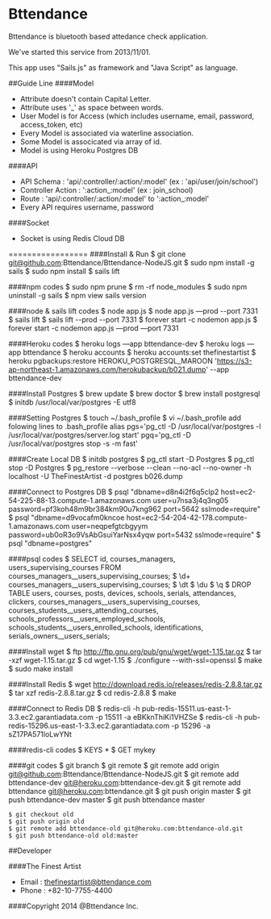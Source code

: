 Bttendance
=================
Bttendance is bluetooth based attedance check application. 

We've started this service from 2013/11/01. 

This app uses "Sails.js" as framework and "Java Script" as language.

##Guide Line
####Model
- Attribute doesn't contain Capital Letter.
- Attribute uses '_' as space between words.
- User Model is for Access (which includes username, email, password, access_token, etc)
- Every Model is associated via waterline association.
- Some Model is associcated via array of id.
- Model is using Heroku Postgres DB

####API
- API Schema : 'api/:controller/:action/:model' (ex : 'api/user/join/school')
- Controller Action : ':action_:model' (ex : join_school)
- Route : 'api/:controller/:action/:model' to ':action_:model'
- Every API requires username, password

####Socket
- Socket is using Redis Cloud DB

=================
####Install & Run
    $ git clone git@github.com:Bttendance/Bttendance-NodeJS.git
    $ sudo npm install -g sails
    $ sudo npm install
    $ sails lift

####npm codes
    $ sudo npm prune
    $ rm -rf node_modules
    $ sudo npm uninstall -g sails
    $ npm view sails version

####node & sails lift codes
    $ node app.js
    $ node app.js —prod --port 7331
    $ sails lift
    $ sails lift --prod --port 7331
    $ forever start -c nodemon app.js
    $ forever start -c nodemon app.js —prod —port 7331

####Heroku codes
    $ heroku logs —app bttendance-dev
    $ heroku logs —app bttendance
    $ heroku accounts
    $ heroku accounts:set thefinestartist
    $ heroku pgbackups:restore HEROKU_POSTGRESQL_MAROON 'https://s3-ap-northeast-1.amazonaws.com/herokubackup/b021.dump' --app bttendance-dev
    
####Install Postgres
    $ brew update
    $ brew doctor
    $ brew install postgresql
    $ initdb /usr/local/var/postgres -E utf8
    
####Setting Postgres
    $ touch ~/.bash_profile
    $ vi ~/.bash_profile
    add folowing lines to .bash_profile
    alias pgs='pg_ctl -D /usr/local/var/postgres -l /usr/local/var/postgres/server.log start'
    pgq='pg_ctl -D /usr/local/var/postgres stop -s -m fast'

####Create Local DB
    $ initdb postgres
    $ pg_ctl start -D Postgres
    $ pg_ctl stop -D Postgres
    $ pg_restore --verbose --clean --no-acl --no-owner -h localhost -U TheFinestArtist -d postgres b026.dump
    
####Connect to Postgres DB
    $ psql "dbname=d8n4i2f6q5clp2 host=ec2-54-225-88-13.compute-1.amazonaws.com user=u7nsa3j4q3ng05 password=pf3koh48m9br384km90u7kng962 port=5642 sslmode=require"
    $ psql "dbname=d9vocafm0kncoe host=ec2-54-204-42-178.compute-1.amazonaws.com user=neqpefgtcbgyym password=ub0oR3o9VsAbGsuiYarNsx4yqw port=5432 sslmode=require"
    $ psql "dbname=postgres"

####psql codes
    $ SELECT id, courses_managers, users_supervising_courses FROM courses_managers__users_supervising_courses;
    $ \d+ courses_managers__users_supervising_courses;
    $ \dt
    $ \du
    $ \q
    $ DROP TABLE users, courses, posts, devices, schools, serials, attendances, clickers, courses_managers__users_supervising_courses, courses_students__users_attending_courses, schools_professors__users_employed_schools, schools_students__users_enrolled_schools, identifications, serials_owners__users_serials;

####Install wget
    $ ftp http://ftp.gnu.org/pub/gnu/wget/wget-1.15.tar.gz
    $ tar -xzf wget-1.15.tar.gz
    $ cd wget-1.15
    $ ./configure --with-ssl=openssl
    $ make
    $ sudo make install

####Install Redis
    $ wget http://download.redis.io/releases/redis-2.8.8.tar.gz
    $ tar xzf redis-2.8.8.tar.gz
    $ cd redis-2.8.8
    $ make

####Connect to Redis DB
    $ redis-cli -h pub-redis-15511.us-east-1-3.3.ec2.garantiadata.com -p 15511 -a eBKknThiKi1VHZSe
    $ redis-cli -h pub-redis-15296.us-east-1-3.3.ec2.garantiadata.com -p 15296 -a sZ17PA571loLwYNt

####redis-cli codes
    $ KEYS *
    $ GET mykey

####git codes
    $ git branch
    $ git remote
    $ git remote add origin git@github.com:Bttendance/Bttendance-NodeJS.git
    $ git remote add bttendance-dev git@heroku.com:bttendance-dev.git
    $ git remote add bttendance git@heroku.com:bttendance.git
    $ git push origin master
    $ git push bttendance-dev master
    $ git push bttendance master

    $ git checkout old
    $ git push origin old
    $ git remote add bttendance-old git@heroku.com:bttendance-old.git
    $ git push bttendance-old old:master

##Developer

####The Finest Artist
- Email : thefinestartist@bttendance.com
- Phone : +82-10-7755-4400

####Copyright 2014 @Bttendance Inc.

